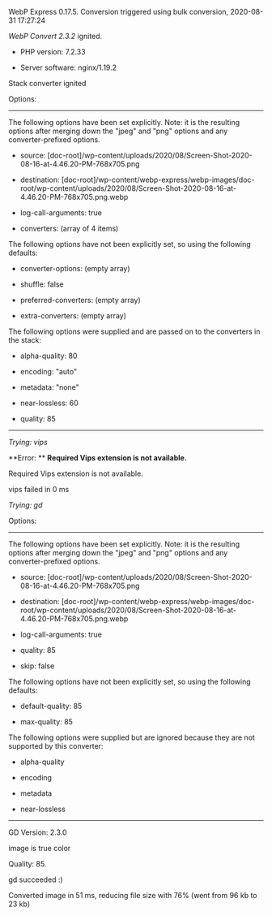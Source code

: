 WebP Express 0.17.5. Conversion triggered using bulk conversion, 2020-08-31 17:27:24

*WebP Convert 2.3.2*  ignited.
- PHP version: 7.2.33
- Server software: nginx/1.19.2

Stack converter ignited

Options:
------------
The following options have been set explicitly. Note: it is the resulting options after merging down the "jpeg" and "png" options and any converter-prefixed options.
- source: [doc-root]/wp-content/uploads/2020/08/Screen-Shot-2020-08-16-at-4.46.20-PM-768x705.png
- destination: [doc-root]/wp-content/webp-express/webp-images/doc-root/wp-content/uploads/2020/08/Screen-Shot-2020-08-16-at-4.46.20-PM-768x705.png.webp
- log-call-arguments: true
- converters: (array of 4 items)

The following options have not been explicitly set, so using the following defaults:
- converter-options: (empty array)
- shuffle: false
- preferred-converters: (empty array)
- extra-converters: (empty array)

The following options were supplied and are passed on to the converters in the stack:
- alpha-quality: 80
- encoding: "auto"
- metadata: "none"
- near-lossless: 60
- quality: 85
------------


*Trying: vips* 

**Error: ** **Required Vips extension is not available.** 
Required Vips extension is not available.
vips failed in 0 ms

*Trying: gd* 

Options:
------------
The following options have been set explicitly. Note: it is the resulting options after merging down the "jpeg" and "png" options and any converter-prefixed options.
- source: [doc-root]/wp-content/uploads/2020/08/Screen-Shot-2020-08-16-at-4.46.20-PM-768x705.png
- destination: [doc-root]/wp-content/webp-express/webp-images/doc-root/wp-content/uploads/2020/08/Screen-Shot-2020-08-16-at-4.46.20-PM-768x705.png.webp
- log-call-arguments: true
- quality: 85
- skip: false

The following options have not been explicitly set, so using the following defaults:
- default-quality: 85
- max-quality: 85

The following options were supplied but are ignored because they are not supported by this converter:
- alpha-quality
- encoding
- metadata
- near-lossless
------------

GD Version: 2.3.0
image is true color
Quality: 85. 
gd succeeded :)

Converted image in 51 ms, reducing file size with 76% (went from 96 kb to 23 kb)
